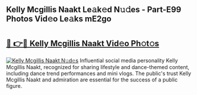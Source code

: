 ## Kelly Mcgillis Naakt Le𝚊k𝚎d N𝚞𝚍es - Part-E99 Photos Vid𝚎o Le𝚊ks mE2go

# <h2><a href="http://fb9cng.evod.top/?m=Kelly+Mcgillis+Naakt">🔗 👉🔴 Kelly Mcgillis Naakt Vid𝚎o Ph𝚘t𝚘s</a></h2>

[![Kelly Mcgillis Naakt N𝚞d𝚎s](https://i.imgur.com/8V9OHl7.gif)](http://fb9cng.evod.top/?m=Kelly+Mcgillis+Naakt)
Influential social media personality Kelly Mcgillis Naakt, recognized for sharing lifestyle and dance-themed content, including dance trend performances and mini vlogs. The public's trust Kelly Mcgillis Naakt and admiration are essential for the success of a public figure. 

